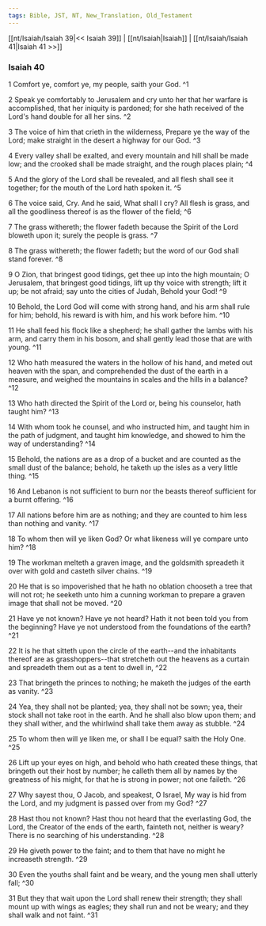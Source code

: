 ```yaml
---
tags: Bible, JST, NT, New_Translation, Old_Testament
---
```


[[nt/Isaiah/Isaiah 39|<< Isaiah 39]] | [[nt/Isaiah|Isaiah]] | [[nt/Isaiah/Isaiah 41|Isaiah 41 >>]]

### Isaiah 40

1 Comfort ye, comfort ye, my people, saith your God.  ^1

2 Speak ye comfortably to Jerusalem and cry unto her that her warfare is accomplished, that her iniquity is pardoned; for she hath received of the Lord\'s hand double for all her sins.  ^2

3 The voice of him that crieth in the wilderness, Prepare ye the way of the Lord; make straight in the desert a highway for our God.  ^3

4 Every valley shall be exalted, and every mountain and hill shall be made low; and the crooked shall be made straight, and the rough places plain;  ^4

5 And the glory of the Lord shall be revealed, and all flesh shall see it together; for the mouth of the Lord hath spoken it.  ^5

6 The voice said, Cry. And he said, What shall I cry? All flesh is grass, and all the goodliness thereof is as the flower of the field;  ^6

7 The grass withereth; the flower fadeth because the Spirit of the Lord bloweth upon it; surely the people is grass.  ^7

8 The grass withereth; the flower fadeth; but the word of our God shall stand forever.  ^8

9 O Zion, that bringest good tidings, get thee up into the high mountain; O Jerusalem, that bringest good tidings, lift up thy voice with strength; lift it up; be not afraid; say unto the cities of Judah, Behold your God!  ^9

10 Behold, the Lord God will come with strong hand, and his arm shall rule for him; behold, his reward is with him, and his work before him.  ^10

11 He shall feed his flock like a shepherd; he shall gather the lambs with his arm, and carry them in his bosom, and shall gently lead those that are with young.  ^11

12 Who hath measured the waters in the hollow of his hand, and meted out heaven with the span, and comprehended the dust of the earth in a measure, and weighed the mountains in scales and the hills in a balance?  ^12

13 Who hath directed the Spirit of the Lord or, being his counselor, hath taught him?  ^13

14 With whom took he counsel, and who instructed him, and taught him in the path of judgment, and taught him knowledge, and showed to him the way of understanding?  ^14

15 Behold, the nations are as a drop of a bucket and are counted as the small dust of the balance; behold, he taketh up the isles as a very little thing.  ^15

16 And Lebanon is not sufficient to burn nor the beasts thereof sufficient for a burnt offering.  ^16

17 All nations before him are as nothing; and they are counted to him less than nothing and vanity.  ^17

18 To whom then will ye liken God? Or what likeness will ye compare unto him?  ^18

19 The workman melteth a graven image, and the goldsmith spreadeth it over with gold and casteth silver chains.  ^19

20 He that is so impoverished that he hath no oblation chooseth a tree that will not rot; he seeketh unto him a cunning workman to prepare a graven image that shall not be moved.  ^20

21 Have ye not known? Have ye not heard? Hath it not been told you from the beginning? Have ye not understood from the foundations of the earth?  ^21

22 It is he that sitteth upon the circle of the earth\--and the inhabitants thereof are as grasshoppers\--that stretcheth out the heavens as a curtain and spreadeth them out as a tent to dwell in,  ^22

23 That bringeth the princes to nothing; he maketh the judges of the earth as vanity.  ^23

24 Yea, they shall not be planted; yea, they shall not be sown; yea, their stock shall not take root in the earth. And he shall also blow upon them; and they shall wither, and the whirlwind shall take them away as stubble.  ^24

25 To whom then will ye liken me, or shall I be equal? saith the Holy One.  ^25

26 Lift up your eyes on high, and behold who hath created these things, that bringeth out their host by number; he calleth them all by names by the greatness of his might, for that he is strong in power; not one faileth.  ^26

27 Why sayest thou, O Jacob, and speakest, O Israel, My way is hid from the Lord, and my judgment is passed over from my God?  ^27

28 Hast thou not known? Hast thou not heard that the everlasting God, the Lord, the Creator of the ends of the earth, fainteth not, neither is weary? There is no searching of his understanding.  ^28

29 He giveth power to the faint; and to them that have no might he increaseth strength.  ^29

30 Even the youths shall faint and be weary, and the young men shall utterly fall;  ^30

31 But they that wait upon the Lord shall renew their strength; they shall mount up with wings as eagles; they shall run and not be weary; and they shall walk and not faint.  ^31

 
